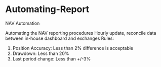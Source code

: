 # Automating-Report
NAV Automation

Automating the NAV reporting procedures
Hourly update, reconcile data between in-house dashboard and exchanges
Rules: 
1. Position Accuracy: Less than 2% difference is acceptable
2. Drawdown: Less than 20%
3. Last period change: Less than +/-3%